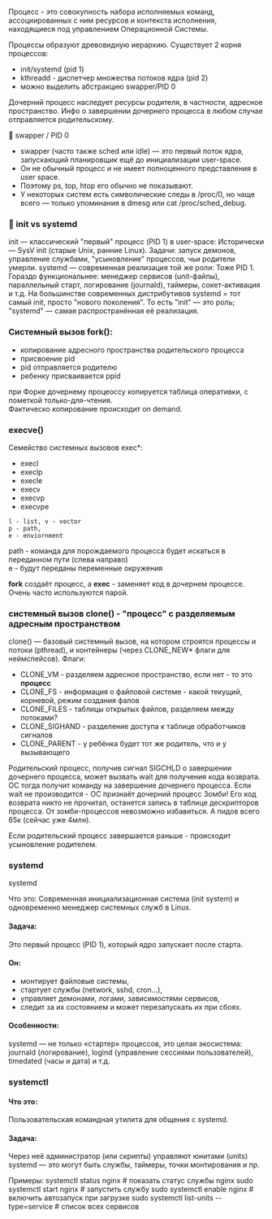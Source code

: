 Процесс - это совокупность набора исполняемых команд, 
ассоциированных с ним ресурсов и
контекста исполнения,
находящиеся под управлением Операционной Системы.

Процессы образуют древовидную иерархию.
Существует 2 корня процессов:
* init/systemd (pid 1)
* kthreadd - диспетчер множества потоков ядра (pid 2)
* можно выделить абстракцию swapper/PID 0

Дочерний процесс наследует ресурсы родителя, в частности, адресное пространство.
Инфо о завершении дочернего процесса в любом случае отправляется родительскому.

👻 swapper / PID 0
* swapper (часто также sched или idle) — это первый поток ядра, запускающий планировщик ещё до инициализации user-space.
* Он не обычный процесс и не имеет полноценного представления в user space.
* Поэтому ps, top, htop его обычно не показывают.
* У некоторых систем есть символические следы в /proc/0, но чаще всего — только упоминания в dmesg или cat /proc/sched_debug.

### 🏁 init vs systemd

init — классический "первый" процесс (PID 1) в user-space:
Исторически — SysV init (старые Unix, ранние Linux).
Задачи: запуск демонов, управление службами, "усыновление" процессов, чьи родители умерли.
systemd — современная реализация той же роли:
Тоже PID 1.
Гораздо функциональнее: менеджер сервисов (unit-файлы), параллельный старт, логирование (journald), таймеры, сокет-активация и т.д.
На большинстве современных дистрибутивов systemd = тот самый init, просто "нового поколения".
То есть "init" — это роль; "systemd" — самая распространённая её реализация.

### Системный вызов fork():
* копирование адресного пространства родительского процесса
* присвоение pid
* pid отправляется родителю
* ребенку присваивается ppid

при Форке дочернему процеоссу копируется таблица оперативки, с пометкой только-для-чтения.  
Фактическо копирование происходит on demand.

### execve()
Семейство системных вызовов exec*:
- execl
- execlp
- execle
- execv
- execvp
- execvpe
```
l - list, v - vector
p - path,
e - enviornment
```
path - команда для порождаемого процесса будет искаться в переданном пути (слева направо)  
e - будут переданы переменные окружения

**fork** создаёт процесс, а **exec** - заменяет код в дочернем процессе. Очень часто используются парой.

### системный вызов clone() - "процесс" с разделяемым адресным пространством
clone() — базовый системный вызов, на котором строятся процессы и потоки (pthread), 
и контейнеры (через CLONE_NEW* флаги для неймспейсов).
Флаги:
- CLONE_VM - разделяем адресное пространство, если нет - то это **процесс**
- CLONE_FS - информация о файловой системе - какой текущий, корневой, режим создания фалов
- CLONE_FILES - таблицы открытых файлов, разделяем между потоками?
- CLONE_SIGHAND - разделение доступа к таблице обработчиков сигналов
- CLONE_PARENT - у ребёнка будет тот же родитель, что и у вызывающего


Родительский процесс, получив сигнал SIGCHLD о завершении дочернего процесса,
может вызвать wait для получения кода возврата. ОС тогда получит команду на завершение
дочернего процесса. Если wait не производится - ОС признаёт дочерний процесс Зомби!
Его код возврата никто не прочитал, останется запись в таблице дескрипторов процесса.
От зомби-процессов невозможно избавиться. А пидов всего 65к (сейчас уже 4млн).

Если родительский процесс завершается раньше - происходит усыновление родителем.


### systemd

systemd

Что это:
Современная инициализационная система (init system) и одновременно менеджер системных служб в Linux.

#### Задача:  
Это первый процесс (PID 1), который ядро запускает после старта.  

#### Он:
* монтирует файловые системы,
* стартует службы (network, sshd, cron…),
* управляет демонами, логами, зависимостями сервисов,
* следит за их состоянием и может перезапускать их при сбоях.

#### Особенности:
systemd — не только «стартер» процессов, это целая экосистема: journald (логирование), logind (управление сессиями пользователей), timedated (часы и дата) и т.д.

### systemctl

#### Что это:  
Пользовательская командная утилита для общения с systemd.

#### Задача:
Через неё администратор (или скрипты) управляют юнитами (units) systemd — это могут быть службы, таймеры, точки монтирования и пр.

Примеры:
systemctl status nginx         # показать статус службы nginx
sudo systemctl start nginx     # запустить службу
sudo systemctl enable nginx    # включить автозапуск при загрузке
sudo systemctl list-units --type=service  # список всех сервисов
